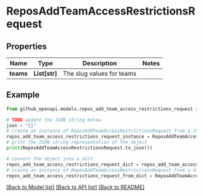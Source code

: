 # ReposAddTeamAccessRestrictionsRequest


## Properties

Name | Type | Description | Notes
------------ | ------------- | ------------- | -------------
**teams** | **List[str]** | The slug values for teams | 

## Example

```python
from github_openapi.models.repos_add_team_access_restrictions_request import ReposAddTeamAccessRestrictionsRequest

# TODO update the JSON string below
json = "{}"
# create an instance of ReposAddTeamAccessRestrictionsRequest from a JSON string
repos_add_team_access_restrictions_request_instance = ReposAddTeamAccessRestrictionsRequest.from_json(json)
# print the JSON string representation of the object
print(ReposAddTeamAccessRestrictionsRequest.to_json())

# convert the object into a dict
repos_add_team_access_restrictions_request_dict = repos_add_team_access_restrictions_request_instance.to_dict()
# create an instance of ReposAddTeamAccessRestrictionsRequest from a dict
repos_add_team_access_restrictions_request_from_dict = ReposAddTeamAccessRestrictionsRequest.from_dict(repos_add_team_access_restrictions_request_dict)
```
[[Back to Model list]](../README.md#documentation-for-models) [[Back to API list]](../README.md#documentation-for-api-endpoints) [[Back to README]](../README.md)


